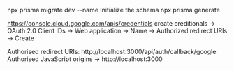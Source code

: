 npx prisma migrate dev --name Initialize the schema
npx prisma generate

https://console.cloud.google.com/apis/credentials
create creditionals -> OAuth 2.0 Client IDs -> Web application -> Name -> Authorized redirect URIs -> Create

Authorised redirect URIs: http://localhost:3000/api/auth/callback/google
Authorised JavaScript origins -> http://localhost:3000

